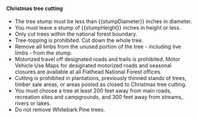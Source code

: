 #### Christmas tree cutting

* The tree stump must be less than {{stumpDiameter}} inches in diameter.
* You must leave a stump of {{stumpHeight}} inches in height or less.
* Only cut trees within the national forest boundary.
* Tree-topping is prohibited. Cut down the whole tree. 
* Remove all limbs from the unused portion of the tree - including live limbs - from the stump.
* Motorized travel off designated roads and trails is prohibited. Motor Vehicle Use Maps for designated motorized roads and seasonal closures are available at all Flathead National Forest offices. 
* Cutting is prohibited in plantations, previously thinned stands of trees, timber sale areas, or areas posted as closed to Christmas tree cutting.
* You must choose a tree at least 200 feet away from main roads, recreation sites and campgrounds, and 300 feet away from streams, rivers or lakes.
* Do not remove Whitebark Pine trees.

